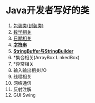 	
# Java开发者写好的类

1. [包装类(封装类)](page/java/toolsClass/包装类.md)
2. [数学相关](page/java/toolsClass/数学相关.md)
3. [日期相关](page/java/toolsClass/date.md)
4. [**字符串**](page/java/toolsClass/string.md)
5. [**StringBuffer与StringBuilder**](page/java/toolsClass/StringBuffer与StringBuilder.md)
6. *集合相关(ArrayBox LinkedBox)
7. *异常相关
8. 输入输出相关I/O
9. 线程相关
10. 网络通信
11. 反射注解
12. GUI  Swing